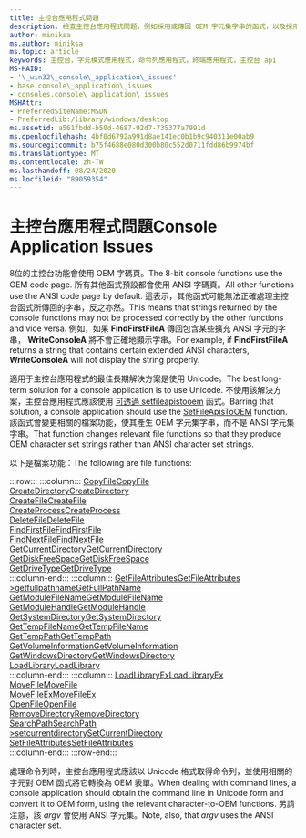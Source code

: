 ```yaml
---
title: 主控台應用程式問題
description: 檢查主控台應用程式問題，例如採用或傳回 OEM 字元集字串的函式，以及採用或傳回 ANSI 字元集字串的函式。
author: miniksa
ms.author: miniksa
ms.topic: article
keywords: 主控台，字元模式應用程式，命令列應用程式，終端應用程式，主控台 api
MS-HAID:
- '\_win32\_console\_application\_issues'
- base.console\_application\_issues
- consoles.console\_application\_issues
MSHAttr:
- PreferredSiteName:MSDN
- PreferredLib:/library/windows/desktop
ms.assetid: a561fbdd-b50d-4687-92d7-735377a7991d
ms.openlocfilehash: 4bf0d6792a991d8ae141ec0b1b9c940311e00ab9
ms.sourcegitcommit: b75f4688e080d300b80c552d0711fdd86b9974bf
ms.translationtype: MT
ms.contentlocale: zh-TW
ms.lasthandoff: 08/24/2020
ms.locfileid: "89059354"
---
```

# <a name="console-application-issues"></a><span data-ttu-id="a5d37-104">主控台應用程式問題</span><span class="sxs-lookup"><span data-stu-id="a5d37-104">Console Application Issues</span></span>

<span data-ttu-id="a5d37-105">8位的主控台功能會使用 OEM 字碼頁。</span><span class="sxs-lookup"><span data-stu-id="a5d37-105">The 8-bit console functions use the OEM code page.</span></span> <span data-ttu-id="a5d37-106">所有其他函式預設都會使用 ANSI 字碼頁。</span><span class="sxs-lookup"><span data-stu-id="a5d37-106">All other functions use the ANSI code page by default.</span></span> <span data-ttu-id="a5d37-107">這表示，其他函式可能無法正確處理主控台函式所傳回的字串，反之亦然。</span><span class="sxs-lookup"><span data-stu-id="a5d37-107">This means that strings returned by the console functions may not be processed correctly by the other functions and vice versa.</span></span> <span data-ttu-id="a5d37-108">例如，如果 **FindFirstFileA** 傳回包含某些擴充 ANSI 字元的字串， **WriteConsoleA** 將不會正確地顯示字串。</span><span class="sxs-lookup"><span data-stu-id="a5d37-108">For example, if **FindFirstFileA** returns a string that contains certain extended ANSI characters, **WriteConsoleA** will not display the string properly.</span></span>

<span data-ttu-id="a5d37-109">適用于主控台應用程式的最佳長期解決方案是使用 Unicode。</span><span class="sxs-lookup"><span data-stu-id="a5d37-109">The best long-term solution for a console application is to use Unicode.</span></span> <span data-ttu-id="a5d37-110">不使用該解決方案，主控台應用程式應該使用 [可透過 setfileapistooem](https://msdn.microsoft.com/library/windows/desktop/aa365534) 函式。</span><span class="sxs-lookup"><span data-stu-id="a5d37-110">Barring that solution, a console application should use the [SetFileApisToOEM](https://msdn.microsoft.com/library/windows/desktop/aa365534) function.</span></span> <span data-ttu-id="a5d37-111">該函式會變更相關的檔案功能，使其產生 OEM 字元集字串，而不是 ANSI 字元集字串。</span><span class="sxs-lookup"><span data-stu-id="a5d37-111">That function changes relevant file functions so that they produce OEM character set strings rather than ANSI character set strings.</span></span>

<span data-ttu-id="a5d37-112">以下是檔案功能：</span><span class="sxs-lookup"><span data-stu-id="a5d37-112">The following are file functions:</span></span>

:::row:::
    :::column:::
        [<span data-ttu-id="a5d37-113">CopyFile</span><span class="sxs-lookup"><span data-stu-id="a5d37-113">CopyFile</span></span>](https://msdn.microsoft.com/library/windows/desktop/aa363851)  
        [<span data-ttu-id="a5d37-114">CreateDirectory</span><span class="sxs-lookup"><span data-stu-id="a5d37-114">CreateDirectory</span></span>](https://msdn.microsoft.com/library/windows/desktop/aa363855)  
        [<span data-ttu-id="a5d37-115">CreateFile</span><span class="sxs-lookup"><span data-stu-id="a5d37-115">CreateFile</span></span>](https://msdn.microsoft.com/library/windows/desktop/aa363858)  
        [<span data-ttu-id="a5d37-116">CreateProcess</span><span class="sxs-lookup"><span data-stu-id="a5d37-116">CreateProcess</span></span>](https://msdn.microsoft.com/library/windows/desktop/ms682425)  
        [<span data-ttu-id="a5d37-117">DeleteFile</span><span class="sxs-lookup"><span data-stu-id="a5d37-117">DeleteFile</span></span>](https://msdn.microsoft.com/library/windows/desktop/aa363915)  
        [<span data-ttu-id="a5d37-118">FindFirstFile</span><span class="sxs-lookup"><span data-stu-id="a5d37-118">FindFirstFile</span></span>](https://msdn.microsoft.com/library/windows/desktop/aa364418)  
        [<span data-ttu-id="a5d37-119">FindNextFile</span><span class="sxs-lookup"><span data-stu-id="a5d37-119">FindNextFile</span></span>](https://msdn.microsoft.com/library/windows/desktop/aa364428)  
        [<span data-ttu-id="a5d37-120">GetCurrentDirectory</span><span class="sxs-lookup"><span data-stu-id="a5d37-120">GetCurrentDirectory</span></span>](https://msdn.microsoft.com/library/windows/desktop/aa364934)  
        [<span data-ttu-id="a5d37-121">GetDiskFreeSpace</span><span class="sxs-lookup"><span data-stu-id="a5d37-121">GetDiskFreeSpace</span></span>](https://msdn.microsoft.com/library/windows/desktop/aa364935)  
        [<span data-ttu-id="a5d37-122">GetDriveType</span><span class="sxs-lookup"><span data-stu-id="a5d37-122">GetDriveType</span></span>](https://msdn.microsoft.com/library/windows/desktop/aa364939)  
    :::column-end:::
    :::column:::
        [<span data-ttu-id="a5d37-123">GetFileAttributes</span><span class="sxs-lookup"><span data-stu-id="a5d37-123">GetFileAttributes</span></span>](https://msdn.microsoft.com/library/windows/desktop/aa364944)  
        [<span data-ttu-id="a5d37-124">>getfullpathname</span><span class="sxs-lookup"><span data-stu-id="a5d37-124">GetFullPathName</span></span>](https://msdn.microsoft.com/library/windows/desktop/aa364963)  
        [<span data-ttu-id="a5d37-125">GetModuleFileName</span><span class="sxs-lookup"><span data-stu-id="a5d37-125">GetModuleFileName</span></span>](https://msdn.microsoft.com/library/windows/desktop/ms683197)  
        [<span data-ttu-id="a5d37-126">GetModuleHandle</span><span class="sxs-lookup"><span data-stu-id="a5d37-126">GetModuleHandle</span></span>](https://msdn.microsoft.com/library/windows/desktop/ms683199)  
        [<span data-ttu-id="a5d37-127">GetSystemDirectory</span><span class="sxs-lookup"><span data-stu-id="a5d37-127">GetSystemDirectory</span></span>](https://msdn.microsoft.com/library/windows/desktop/ms724373)  
        [<span data-ttu-id="a5d37-128">GetTempFileName</span><span class="sxs-lookup"><span data-stu-id="a5d37-128">GetTempFileName</span></span>](https://msdn.microsoft.com/library/windows/desktop/aa364991)  
        [<span data-ttu-id="a5d37-129">GetTempPath</span><span class="sxs-lookup"><span data-stu-id="a5d37-129">GetTempPath</span></span>](https://msdn.microsoft.com/library/windows/desktop/aa364992)  
        [<span data-ttu-id="a5d37-130">GetVolumeInformation</span><span class="sxs-lookup"><span data-stu-id="a5d37-130">GetVolumeInformation</span></span>](https://msdn.microsoft.com/library/windows/desktop/aa364993)  
        [<span data-ttu-id="a5d37-131">GetWindowsDirectory</span><span class="sxs-lookup"><span data-stu-id="a5d37-131">GetWindowsDirectory</span></span>](https://msdn.microsoft.com/library/windows/desktop/ms724454)  
        [<span data-ttu-id="a5d37-132">LoadLibrary</span><span class="sxs-lookup"><span data-stu-id="a5d37-132">LoadLibrary</span></span>](https://msdn.microsoft.com/library/windows/desktop/ms684175)  
    :::column-end:::
    :::column:::
        [<span data-ttu-id="a5d37-133">LoadLibraryEx</span><span class="sxs-lookup"><span data-stu-id="a5d37-133">LoadLibraryEx</span></span>](https://msdn.microsoft.com/library/windows/desktop/ms684179)  
        [<span data-ttu-id="a5d37-134">MoveFile</span><span class="sxs-lookup"><span data-stu-id="a5d37-134">MoveFile</span></span>](https://msdn.microsoft.com/library/windows/desktop/aa365239)  
        [<span data-ttu-id="a5d37-135">MoveFileEx</span><span class="sxs-lookup"><span data-stu-id="a5d37-135">MoveFileEx</span></span>](https://msdn.microsoft.com/library/windows/desktop/aa365240)  
        [<span data-ttu-id="a5d37-136">OpenFile</span><span class="sxs-lookup"><span data-stu-id="a5d37-136">OpenFile</span></span>](https://msdn.microsoft.com/library/windows/desktop/aa365430)  
        [<span data-ttu-id="a5d37-137">RemoveDirectory</span><span class="sxs-lookup"><span data-stu-id="a5d37-137">RemoveDirectory</span></span>](https://msdn.microsoft.com/library/windows/desktop/aa365488)  
        [<span data-ttu-id="a5d37-138">SearchPath</span><span class="sxs-lookup"><span data-stu-id="a5d37-138">SearchPath</span></span>](https://msdn.microsoft.com/library/windows/desktop/aa365527)  
        [<span data-ttu-id="a5d37-139">>setcurrentdirectory</span><span class="sxs-lookup"><span data-stu-id="a5d37-139">SetCurrentDirectory</span></span>](https://msdn.microsoft.com/library/windows/desktop/aa365530)  
        [<span data-ttu-id="a5d37-140">SetFileAttributes</span><span class="sxs-lookup"><span data-stu-id="a5d37-140">SetFileAttributes</span></span>](https://msdn.microsoft.com/library/windows/desktop/aa365535)  
    :::column-end:::
:::row-end:::

<span data-ttu-id="a5d37-141">處理命令列時，主控台應用程式應該以 Unicode 格式取得命令列，並使用相關的字元對 OEM 函式將它轉換為 OEM 表單。</span><span class="sxs-lookup"><span data-stu-id="a5d37-141">When dealing with command lines, a console application should obtain the command line in Unicode form and convert it to OEM form, using the relevant character-to-OEM functions.</span></span> <span data-ttu-id="a5d37-142">另請注意，該 *argv* 會使用 ANSI 字元集。</span><span class="sxs-lookup"><span data-stu-id="a5d37-142">Note, also, that *argv* uses the ANSI character set.</span></span>
